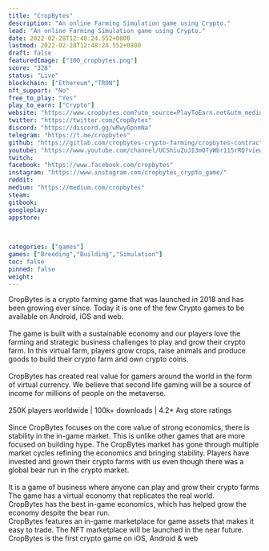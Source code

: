 ```yaml
---
title: "CropBytes"
description: "An online Farming Simulation game using Crypto."
lead: "An online Farming Simulation game using Crypto."
date: 2022-02-28T12:48:24.552+0800
lastmod: 2022-02-28T12:48:24.552+0800
draft: false
featuredImage: ["100_cropbytes.png"]
score: "328"
status: "Live"
blockchain: ["Ethereum","TRON"]
nft_support: "No"
free_to_play: "Yes"
play_to_earn: ["Crypto"]
website: "https://www.cropbytes.com?utm_source=PlayToEarn.net&utm_medium=organic&utm_campaign=gamepage"
twitter: "https://twitter.com/CropBytes"
discord: "https://discord.gg/wRwyGpnmNa"
telegram: "https://t.me/cropbytes"
github: "https://gitlab.com/cropbytes-crypto-farming/cropbytes-contracts/"
youtube: "https://www.youtube.com/channel/UCShiuZuJI3mOTyWbr115rRQ?view_as=subscriber"
twitch: 
facebook: "https://www.facebook.com/cropbytes"
instagram: "https://www.instagram.com/cropbytes_crypto_game/"
reddit: 
medium: "https://medium.com/cropbytes"
steam: 
gitbook: 
googleplay: 
appstore: 

  
    
categories: ["games"]
games: ["Breeding","Building","Simulation"]
toc: false
pinned: false
weight: 
---
```

CropBytes is a crypto farming game that was launched in 2018 and has been growing ever since. Today it is one of the few Crypto games to be available on Android, iOS and web.<br> <br> The game is built with a sustainable economy and our players love the farming and strategic business challenges to play and grow their crypto farm. In this virtual farm, players grow crops, raise animals and produce goods to build their crypto farm and own crypto coins. <br> <br> CropBytes has created real value for gamers around the world in the form of virtual currency. We believe that second life gaming will be a source of income for millions of people on the metaverse. <br> <br> 250K players worldwide | 100k+ downloads | 4.2* Avg store ratings<br> <br> Since CropBytes focuses on the core value of strong economics, there is stability in the in-game market. This is unlike other games that are more focused on building hype. The CropBytes market has gone through multiple market cycles refining the economics and bringing stability. Players have invested and grown their crypto farms with us even though there was a global bear run in the crypto market. <br> <br> It is a game of business where anyone can play and grow their crypto farms<br> The game has a virtual economy that replicates the real world.<br> CropBytes has the best in-game economics, which has helped grow the economy despite the bear run. <br> CropBytes features an in-game marketplace for game assets that makes it easy to trade. The NFT marketplace will be launched in the near future.<br> CropBytes is the first crypto game on iOS, Android &amp; web